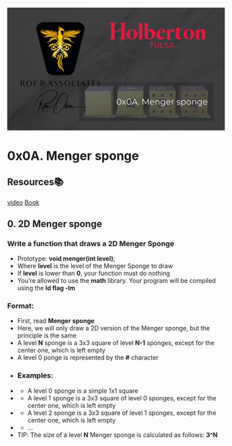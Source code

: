 ![0x0A-menger_banner](https://github.com/ronroeandassociates/assets/blob/master/images/0x0A-menger_banner.png)

# 0x0A. Menger sponge

## Resources:books:

[video](https://youtu.be/d-dI_pu_Z0g)
[Book](https://intranet.hbtn.io/rltoken/qhMFRlHw2rZtG9MoKDePGQ)

## 0. 2D Menger sponge

### Write a function that draws a 2D Menger Sponge

- Prototype: **void menger(int level)**;
- Where **level** is the level of the Menger Sponge to draw
- If **level** is lower than **0**, your function must do nothing
- You’re allowed to use the **math** library. Your program will be compiled using the **ld flag -lm**

### Format:

- First, read **Menger sponge**
- Here, we will only draw a 2D version of the Menger sponge, but the principle is the same
- A level **N** sponge is a 3x3 square of level **N-1** sponges, except for the center one, which is left empty
- A level 0 ponge is represented by the **#** character
- ### Examples:
- - A level 0 sponge is a simple 1x1 square
- - A level 1 sponge is a 3x3 square of level 0 sponges, except for the center one, which is left empty
- - A level 2 sponge is a 3x3 square of level 1 sponges, except for the center one, which is left empty
- - …
- TIP: The size of a level **N** Menger sponge is calculated as follows: **3^N**
